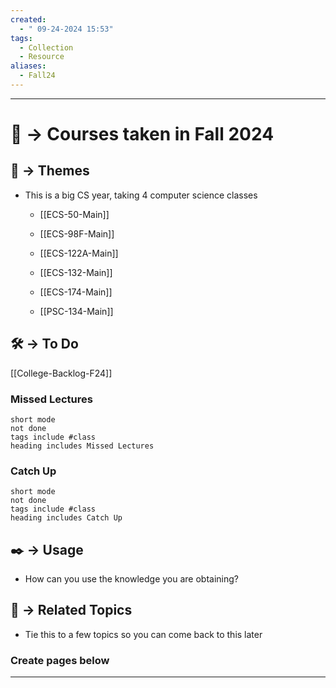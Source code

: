 ```yaml
---
created:
  - " 09-24-2024 15:53"
tags:
  - Collection
  - Resource
aliases:
  - Fall24
---
```


---


# 📗 -> Courses taken in Fall 2024
## 📌 -> Themes
- This is a big CS year, taking 4 computer science classes
	- [[ECS-50-Main]]
	- [[ECS-98F-Main]]
	- [[ECS-122A-Main]]
	- [[ECS-132-Main]]
	- [[ECS-174-Main]]

	- [[PSC-134-Main]]


## 🛠️ -> To Do
[[College-Backlog-F24]]
### Missed Lectures
```tasks
short mode
not done
tags include #class
heading includes Missed Lectures
```
### Catch Up
```tasks
short mode
not done
tags include #class
heading includes Catch Up
```


## ✒️ -> Usage
- How can you use the knowledge you are obtaining?

## 🔗 -> Related Topics
- Tie this to a few topics so you can come back to this later



### Create pages below
---

